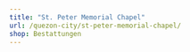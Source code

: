 ```yaml
---
title: "St. Peter Memorial Chapel"
url: /quezon-city/st-peter-memorial-chapel/
shop: Bestattungen
---
```

